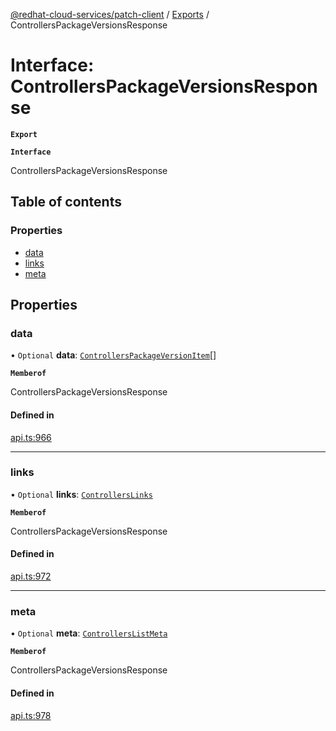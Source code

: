 [@redhat-cloud-services/patch-client](../README.md) / [Exports](../modules.md) / ControllersPackageVersionsResponse

# Interface: ControllersPackageVersionsResponse

**`Export`**

**`Interface`**

ControllersPackageVersionsResponse

## Table of contents

### Properties

- [data](ControllersPackageVersionsResponse.md#data)
- [links](ControllersPackageVersionsResponse.md#links)
- [meta](ControllersPackageVersionsResponse.md#meta)

## Properties

### data

• `Optional` **data**: [`ControllersPackageVersionItem`](ControllersPackageVersionItem.md)[]

**`Memberof`**

ControllersPackageVersionsResponse

#### Defined in

[api.ts:966](https://github.com/mkholjuraev/javascript-clients/blob/master/packages/patch/api.ts#L966)

___

### links

• `Optional` **links**: [`ControllersLinks`](ControllersLinks.md)

**`Memberof`**

ControllersPackageVersionsResponse

#### Defined in

[api.ts:972](https://github.com/mkholjuraev/javascript-clients/blob/master/packages/patch/api.ts#L972)

___

### meta

• `Optional` **meta**: [`ControllersListMeta`](ControllersListMeta.md)

**`Memberof`**

ControllersPackageVersionsResponse

#### Defined in

[api.ts:978](https://github.com/mkholjuraev/javascript-clients/blob/master/packages/patch/api.ts#L978)
